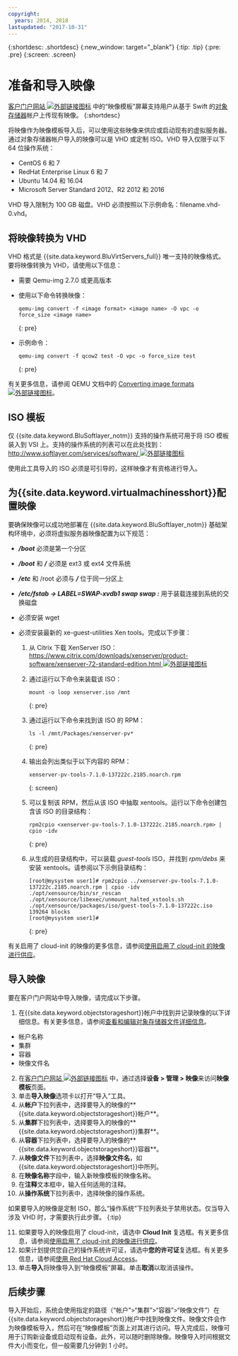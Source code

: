 ```yaml
---
copyright:
  years: 2014, 2018
lastupdated: "2017-10-31"
---
```


{:shortdesc: .shortdesc}
{:new_window: target="_blank"}
{:tip: .tip}
{:pre: .pre}
{:screen: .screen}


# 准备和导入映像

[客户门户网站 ![外部链接图标](../../icons/launch-glyph.svg "外部链接图标")](https://control.softlayer.com/) 中的“映像模板”屏幕支持用户从基于 Swift 的[对象存储器](/docs/infrastructure/objectstorage-swift/index.html)帐户上传现有映像。
{:shortdesc}

将映像作为映像模板导入后，可以使用这些映像来供应或启动现有的虚拟服务器。通过对象存储器帐户导入的映像可以是 VHD 或定制 ISO。VHD 导入仅限于以下 64 位操作系统：

* CentOS 6 和 7
* RedHat Enterprise Linux 6 和 7
* Ubuntu 14.04 和 16.04
* Microsoft Server Standard 2012、R2 2012 和 2016

VHD 导入限制为 100 GB 磁盘。VHD 必须按照以下示例命名：filename.vhd-0.vhd。

## 将映像转换为 VHD

VHD 格式是 {{site.data.keyword.BluVirtServers_full}} 唯一支持的映像格式。要将映像转换为 VHD，请使用以下信息：

* 需要 Qemu-img 2.7.0 或更高版本
* 使用以下命令转换映像： 
 
  ```
  qemu-img convert -f <image format> <image name> -O vpc -o force_size <image name>
  ```
  {: pre}
   
* 示例命令：
   
  ```
  qemu-img convert -f qcow2 test -O vpc -o force_size test
  ```
  {: pre}

有关更多信息，请参阅 QEMU 文档中的 [Converting image formats ![外部链接图标](../../icons/launch-glyph.svg "外部链接图标")](https://en.wikibooks.org/wiki/QEMU/Images#Converting_image_formats)。

## ISO 模板

仅 {{site.data.keyword.BluSoftlayer_notm}} 支持的操作系统可用于将 ISO 模板装入到 VSI 上。支持的操作系统的列表可以在此处找到：[http://www.softlayer.com/services/software/ ![外部链接图标](../../icons/launch-glyph.svg "外部链接图标")](http://www.softlayer.com/services/software/)

使用此工具导入的 ISO 必须是可引导的，这样映像才有资格进行导入。

## 为{{site.data.keyword.virtualmachinesshort}}配置映像

要确保映像可以成功地部署在 {{site.data.keyword.BluSoftlayer_notm}} 基础架构环境中，必须将虚拟服务器映像配置为以下规范：

* ***/boot*** 必须是第一个分区
* ***/boot*** 和 ***/*** 必须是 ext3 或 ext4 文件系统
* ***/etc*** 和 /root 必须与 ***/*** 位于同一分区上
* ***/etc/fstab -> LABEL=SWAP-xvdb1 swap swap :*** 用于装载连接到系统的交换磁盘
* 必须安装 wget
* 必须安装最新的 xe-guest-utilities Xen tools。完成以下步骤：
    
    1. 从 Citrix 下载 XenServer ISO：[https://www.citrix.com/downloads/xenserver/product-software/xenserver-72-standard-edition.html ![外部链接图标](../../icons/launch-glyph.svg "外部链接图标")](https://www.citrix.com/downloads/xenserver/product-software/xenserver-72-standard-edition.html)
    
    2. 通过运行以下命令来装载该 ISO： 
    
        ```
        mount -o loop xenserver.iso /mnt
        ```
        {: pre}
    
    3. 通过运行以下命令来找到该 ISO 的 RPM：
    
        ```
        ls -l /mnt/Packages/xenserver-pv*
        ```
        {: pre}
    
    4. 输出会列出类似于以下内容的 RPM： 
    
        ```
        xenserver-pv-tools-7.1.0-137222c.2185.noarch.rpm
        ```
        {: screen}
     
     5. 可以复制该 RPM，然后从该 ISO 中抽取 xentools。运行以下命令创建包含该 ISO 的目录结构：
    
        ```
        rpm2cpio <xenserver-pv-tools-7.1.0-137222c.2185.noarch.rpm> | cpio -idv
        ```
        {: pre}
    
     6. 从生成的目录结构中，可以装载 *guest-tools* ISO，并找到 *rpm/debs* 来安装 xentools。请参阅以下示例目录结构：
     
        ```
        [root@mysystem user1]# rpm2cpio ../xenserver-pv-tools-7.1.0-137222c.2185.noarch.rpm | cpio -idv
        ./opt/xensource/bin/sr_rescan
        ./opt/xensource/libexec/unmount_halted_xstools.sh
        ./opt/xensource/packages/iso/guest-tools-7.1.0-137222c.iso
        139264 blocks
        [root@mysystem user1]#
        ```
        {: pre}
    
有关启用了 cloud-init 的映像的更多信息，请参阅[使用启用了 cloud-init 的映像进行供应](image_cloud-init.html)。

## 导入映像

要在客户门户网站中导入映像，请完成以下步骤。

1. 在{{site.data.keyword.objectstorageshort}}帐户中找到并记录映像的以下详细信息。有关更多信息，请参阅[查看和编辑对象存储器文件详细信息](/docs/infrastructure/objectstorage-swift/view-and-edit-object-storage-file-details.html)。
  * 帐户名称
  * 集群
  * 容器
  * 映像文件名
2. 在[客户门户网站 ![外部链接图标](../../icons/launch-glyph.svg "外部链接图标")](https://control.softlayer.com/) 中，通过选择**设备 > 管理 > 映像**来访问**映像模板**页面。
3. 单击**导入映像**选项卡以打开“导入”工具。
4. 从**帐户**下拉列表中，选择要导入的映像的**{{site.data.keyword.objectstorageshort}}帐户**。
5. 从**集群**下拉列表中，选择要导入的映像的**{{site.data.keyword.objectstorageshort}}集群**。
6. 从**容器**下拉列表中，选择要导入的映像的**{{site.data.keyword.objectstorageshort}}容器**。
7. 从**映像文件**下拉列表中，选择**映像文件名**，如{{site.data.keyword.objectstorageshort}}中所列。
8. 在**映像名称**字段中，输入新映像模板的映像名称。
9. 在**注释**文本框中，输入任何适用的注释。
10. 从**操作系统**下拉列表中，选择映像的操作系统。

  如果要导入的映像是定制 ISO，那么“操作系统”下拉列表处于禁用状态。仅当导入涉及 VHD 时，才需要执行此步骤。
  {:tip}

11. 如果要导入的映像启用了 cloud-init，请选中 **Cloud Init** 复选框。有关更多信息，请参阅[使用启用了 cloud-init 的映像进行供应](image_cloud-init.html)。        
12. 如果计划提供您自己的操作系统许可证，请选中**您的许可证**复选框。有关更多信息，请参阅[使用 Red Hat Cloud Access](use-red-hat-cloud-access.html)。
13. 单击**导入**将映像导入到“映像模板”屏幕。单击**取消**以取消该操作。

## 后续步骤

导入开始后，系统会使用指定的路径（“帐户”>“集群”>“容器”>“映像文件”）在{{site.data.keyword.objectstorageshort}}帐户中找到映像文件。映像文件会作为映像模板导入，然后可在“映像模板”页面上对其进行访问。导入完成后，映像可用于订购新设备或启动现有设备。此外，可以随时删除映像。映像导入时间根据文件大小而变化，但一般需要几分钟到 1 小时。

